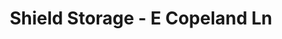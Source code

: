 ---
title: "Shield Storage - E Copeland Ln"
url: /flagstaff/shield-storage-e-copeland-ln/
shop: storage rental
---
